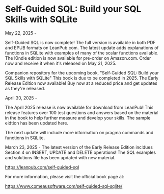 # Self-Guided SQL: Build your SQL Skills with SQLite

May 22, 2025 - 

Self-Guided SQL is now complete! The full version is available in both PDF and EPUB formats on LeanPub.com. The latest update adds explanations of functions in SQLite with examples of many of the scalar functions available.
The Kindle edition is now available for pre-order on Amazon.com. Order now and receive it when it's released on May 31, 2025.

Companion repository for the upcoming book, "Self-Guided SQL: Build your SQL Skills with SQLite"
This book is due to be completed in 2025. 
The Early Release Edition now available! Buy now at a reduced price and get updates as they're released.

April 30, 2025 - 

The April 2025 release is now available for download from LeanPub! This release features over 100 test questions and answers based on the material in the book to help further measure and develop your skills. The sample eidtion has been updated here.

The next update will include more information on pragma commands and functions in SQLite.

March 23, 2025 - 
The latest version of the Early Release Edition incldues Section 4 on INSERT, UPDATE and DELETE operations!
The SQL examples and solutions file has been updated with new material.

https://leanpub.com/self-guided-sql

For more information, please visit the official book page at:

https://www.comeausoftware.com/self-guided-sql-sqlite/

